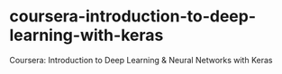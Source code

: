 # coursera-introduction-to-deep-learning-with-keras
Coursera: Introduction to Deep Learning &amp; Neural Networks with Keras
